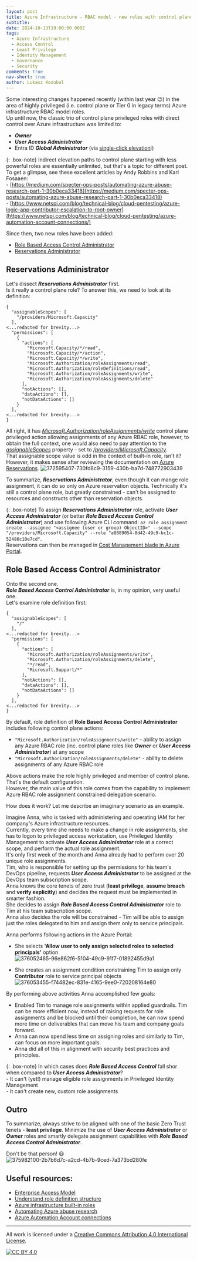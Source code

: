 ```yaml
---
layout: post
title: Azure Infrastructure - RBAC model - new roles with control plane permissions
subtitle:
date: 2024-10-13T19:00:00.000Z
tags:
  - Azure Infrastructure
  - Access Control
  - Least Privilege
  - Identity Management
  - Governance
  - Security
comments: true
nav-short: true
author: Lukasz Kozubal
---
```


Some interesting changes happened recently (within last year 😉) in the area of highly privileged (i.e. control plane or Tier 0 in legacy terms) Azure infrastructure RBAC model roles.<br>
Up until now, the classic trio of control plane privileged roles with direct control over Azure infrastructure was limited to:

- **_Owner_**
- **_User Access Administrator_**
- Entra ID **_Global Administrator_** (via [single-click elevation](https://learn.microsoft.com/en-us/azure/role-based-access-control/elevate-access-global-admin)❕)

{: .box-note}
Indirect elevation paths to control plane starting with less powerful roles are essentially unlimited, but that's a topic for different post.<br>
To get a glimpse, see these excellent articles by Andy Robbins and Karl Fosaaen:<br>- [https://medium.com/specter-ops-posts/automating-azure-abuse-research-part-1-30b0eca33418](https://medium.com/specter-ops-posts/automating-azure-abuse-research-part-1-30b0eca33418)<br>- [https://www.netspi.com/blog/technical-blog/cloud-pentesting/azure-logic-app-contributor-escalation-to-root-owner](https://www.netspi.com/blog/technical-blog/cloud-pentesting/azure-automation-account-connections/)

Since then, two new roles have been added:

- [Role Based Access Control Administrator](https://learn.microsoft.com/en-us/azure/role-based-access-control/built-in-roles/privileged#role-based-access-control-administrator)
- [Reservations Administrator](https://learn.microsoft.com/en-us/azure/role-based-access-control/built-in-roles/privileged#reservations-administrator)

## Reservations Administrator

Let's dissect **_Reservations Administrator_** first.<br>
Is it really a control plane role? To answer this, we need to look at its definition:

```
{
  "assignableScopes": [
    "/providers/Microsoft.Capacity"
  ],
<...redacted for brevity...>
  "permissions": [
    {
      "actions": [
        "Microsoft.Capacity/*/read",
        "Microsoft.Capacity/*/action",
        "Microsoft.Capacity/*/write",
        "Microsoft.Authorization/roleAssignments/read",
        "Microsoft.Authorization/roleDefinitions/read",
        "Microsoft.Authorization/roleAssignments/write",
        "Microsoft.Authorization/roleAssignments/delete"
      ],
      "notActions": [],
      "dataActions": [],
      "notDataActions": []
    }
  ],
<...redacted for brevity...>
}
```
All right, it has _<ins>Microsoft.Authorization/roleAssignments/write</ins>_ control plane privileged action allowing assignments of any Azure RBAC role, however, to obtain the full context, one would also need to pay attention to the _<ins>assignableScopes<ins>_ property - set to _<ins>/providers/Microsoft.Capacity</ins>_.<br>That assignable scope value is odd in the context of built-in role, isn't it?<br> However, it makes sense after reviewing the documentation on [Azure Reservations](https://learn.microsoft.com/en-us/azure/cost-management-billing/reservations/view-reservations#who-can-manage-a-reservation-by-default).
![372595407-730fd8c9-3159-430b-ba7d-748772903439](https://github.com/user-attachments/assets/984de9e9-a428-42b2-8614-386d4e98a6aa)<br>

To summarize, **_Reservations Administrator_**, even though it can mange role assignment, it can do so only on Azure reservation objects. Technically it's still a control plane role, but greatly constrained - can't be assigned to resources and constructs other than reservation objects.

{: .box-note}
To assign **_Reservations Administrator_** role, activate **_User Access Administrator_** (or better **_Role Based Access Control Administrator_**)  and use following Azure CLI command: ```az role assignment create --assignee "<assignee (user or group) ObjectID>" --scope "/providers/Microsoft.Capacity" --role "a8889054-8d42-49c9-bc1c-52486c10e7cd"```.<br>Reservations can then be managed in [Cost Management blade in Azure Portal](https://portal.azure.com/#view/Microsoft_Azure_CostManagement/Menu/~/reservations).

## Role Based Access Control Administrator
Onto the second one.<br>
**_Role Based Access Control Administrator_** is, in my opinion, very useful one.<br>
Let's examine role definition first:
```
{
  "assignableScopes": [
    "/"
  ],
<...redacted for brevity...>
  "permissions": [
    {
      "actions": [
        "Microsoft.Authorization/roleAssignments/write",
        "Microsoft.Authorization/roleAssignments/delete",
        "*/read",
        "Microsoft.Support/*"
      ],
      "notActions": [],
      "dataActions": [],
      "notDataActions": []
    }
  ],
<...redacted for brevity...>
}
```
By default, role definition of **Role Based Access Control Administrator** includes following control plane actions:
- ```"Microsoft.Authorization/roleAssignments/write"``` - ability to assign any Azure RBAC role (inc. control plane roles like **_Owner_** or **_User Access Administrator_**) at any scope
- ```"Microsoft.Authorization/roleAssignments/delete"``` - ability to delete assignments of any Azure RBAC role

Above actions make the role highly privileged and member of control plane. That's the default configuration.<br> 
However, the main value of this role comes from the capability to implement Azure RBAC role assignment constrained delegation scenario.

How does it work? Let me describe an imaginary scenario as an example.

Imagine Anna, who is tasked with administering and operating IAM for her company's Azure infrastructure resources.<br>
Currently, every time she needs to make a change in role assignments, she has to logon to privileged access workstation, use Privileged Identity Management to activate **_User Access Administrator_** role at a correct scope, and perform the actual role assignment.<br>
It's only first week of the month and Anna already had to perform over 20 unique role assignments.<br> 
Tim, who is responsible for setting up the permissions for his team's DevOps pipeline, requests **_User Access Administrator_** to be assigned at the DevOps team subscription scope.<br>
Anna knows the core tenets of zero trust (**least privilege**, **assume breach** and **verify explicitly**) and decides the request must be implemented in smarter fashion.<br>
She decides to assign **_Role Based Access Control Administrator_** role to Tim at his team subscription scope.<br>
Anna also decides the role will be constrained - Tim will be able to assign just the roles delegated to him and assign them only to service principals.<br>

Anna performs following actions in the Azure Portal:<br>

  - She selects <b>'Allow user to only assign selected roles to selected principals'</b> option
  ![376052465-96e862f6-5104-49c9-91f7-01892455d9a1](https://github.com/user-attachments/assets/f39f8706-92aa-444d-9c51-7d1b873462cf)


  - She creates an assignment condition constraining Tim to assign only <b>Contributor</b> role to service principal objects
  ![376053455-f74482ec-831e-4165-9ee0-720208164e80](https://github.com/user-attachments/assets/5737327b-0165-4480-b5ba-f3d391c3f5a5)

By performing above activities Anna accomplished few goals:

- Enabled Tim to manage role assignments within applied guardrails. Tim can be more efficient now, instead of raising requests for role assignments and be blocked until their completion, he can now spend more time on deliverables that can move his team and company goals forward.
- Anna can now spend less time on assigning roles and similarly to Tim, can focus on more important goals.
- Anna did all of this in alignment with security best practices and principles. 

{: .box-note}
In which cases does **_Role Based Access Control_** fall shor when compared to **_User Access Administrator_**? <br>- It can't (yet!) manage eligible role assignments in Privileged Identity Management<br>- It can't create new, custom role assignments

## Outro

To summarize, always strive to be aligned with one of the basic Zero Trust tenets - **least privilege**. Minimize the use of **_User Access Administrator_** or **_Owner_** roles and smartly delegate assignment capabilities with **_Role Based Access Control Administrator_**.

Don't be that person! :smiley: <br>
![375982100-2b7b6d7c-a2cd-4b7b-9ced-7a373bd280fe](https://github.com/user-attachments/assets/7a1ab07c-2f80-4ac4-bc10-f8833b5f2d7b)

## Useful resources:

- [Enterprise Access Model](https://learn.microsoft.com/en-us/security/privileged-access-workstations/privileged-access-access-model)
- [Understand role definition structure](https://learn.microsoft.com/en-us/azure/role-based-access-control/role-definitions)
- [Azure infrastructure built-in roles](https://learn.microsoft.com/en-us/azure/role-based-access-control/built-in-roles)
- [Automating Azure abuse research](https://medium.com/specter-ops-posts/automating-azure-abuse-research-part-1-30b0eca33418)
- [Azure Automation Account connections](https://www.netspi.com/blog/technical-blog/cloud-pentesting/azure-automation-account-connections/)

-------------------------------------------------------------------------------------------
All work is licensed under a [Creative Commons Attribution 4.0 International License][cc-by].

[![CC BY 4.0][cc-by-image]][cc-by]

[cc-by]: http://creativecommons.org/licenses/by/4.0/
[cc-by-image]: https://i.creativecommons.org/l/by/4.0/88x31.png
[cc-by-shield]: https://img.shields.io/badge/License-CC%20BY%204.0-lightgrey.svg
